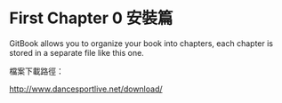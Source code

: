 # First Chapter 0 安裝篇

GitBook allows you to organize your book into chapters, each chapter is stored in a separate file like this one.

檔案下載路徑：

http://www.dancesportlive.net/download/




